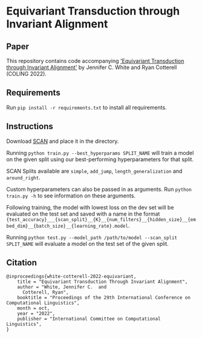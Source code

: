 # Equivariant Transduction through Invariant Alignment

## Paper

This repository contains code accompanying ['Equivariant Transduction through Invariant Alignment'](https://arxiv.org/pdf/2209.10926.pdf) by Jennifer C. White and Ryan Cotterell (COLING 2022).

## Requirements

Run `pip install -r requirements.txt` to install all requirements.

## Instructions

Download [SCAN](https://github.com/brendenlake/SCAN) and place it in the directory.

Running `python train.py --best_hyperparams SPLIT_NAME` will train a model on the given split using our best-performing hyperparameters for that split.

SCAN Splits available are `simple`, `add_jump`, `length_generalization` and `around_right`.

Custom hyperparameters can also be passed in as arguments. Run `python train.py -h` to see information on these arguments.

Following training, the model with lowest loss on the dev set will be evaluated on the test set and saved with a name in the format `{test_accuracy}___{scan_split}__{K}__{num_filters}__{hidden_size}__{embed_dim}__{batch_size}__{learning_rate}.model`.

Running `python test.py --model_path /path/to/model --scan_split SPLIT_NAME` will evaluate a model on the test set of the given split.

## Citation

```
@inproceedings{white-cotterell-2022-equivariant,
    title = "Equivariant Transduction Through Invariant Alignment",
    author = "White, Jennifer C.  and
      Cotterell, Ryan",
    booktitle = "Proceedings of the 29th International Conference on 
Computational Linguistics",
    month = oct,
    year = "2022",
    publisher = "International Committee on Computational Linguistics",
}
```
